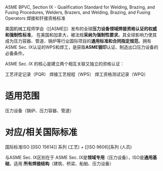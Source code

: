 ASME BPVC, Section IX - Qualification Standard for Welding, Brazing, and Fusing Procedures, Welders, Brazers, and Welding, Brazing, and Fusing Operators
焊接和钎接资格标准

美国机械工程师学会（[[ASME]]）发布的全球​**​压力设备领域焊接资格认证的权威和强制性标准**， 在美国和加拿大，被法规​**​采纳为强制性要求​**​。其全球影响力使其成为压力容器、管道、锅炉等行业国际项目的​**​通用标准和合同指定规范​**​。拥有ASME Sec. IX认证的WPS和焊工，是获取​**​ASME钢印​**​认证、制造出口压力设备的必备条件。

ASME Sec. IX 的核心是建立两个相互关联又独立的资格认证：

工艺评定记录（PQR）
​焊接工艺规程（WPS）​
焊工资格测试记录（WPQ）​

# 适用范围
压力设备​​（锅炉、压力容器、管道）

# 对应/相关国际标准

国际标准ISO
[[ISO 15614]] 系列 (工艺) + [[ISO 9606]]系列 (人员)​

与ASME Sec. IX区别在于
ASME Sec. IX是​**​领域专用​**​（压力设备），ISO是​**​通用基础​**​，适用 **所有焊接结构​**​（建筑、桥梁、船舶、压力设备）